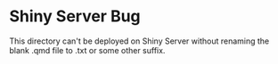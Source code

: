# Shiny Server Bug

This directory can't be deployed on Shiny Server without renaming the blank .qmd file to .txt or some other suffix.



